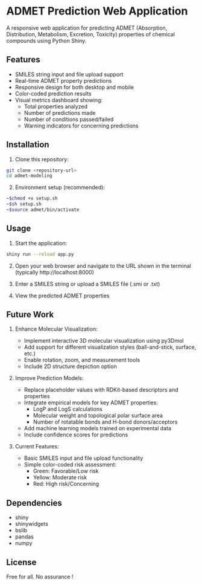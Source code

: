 # ADMET Prediction Web Application

A responsive web application for predicting ADMET (Absorption, Distribution, Metabolism, Excretion, Toxicity) properties of chemical compounds using Python Shiny.

## Features

- SMILES string input and file upload support
- Real-time ADMET property predictions
- Responsive design for both desktop and mobile
- Color-coded prediction results
- Visual metrics dashboard showing:
  - Total properties analyzed
  - Number of predictions made
  - Number of conditions passed/failed
  - Warning indicators for concerning predictions

## Installation

1. Clone this repository:
```bash
git clone <repository-url>
cd admet-modeling
```

2. Environment setup (recommended):

```bash
~$chmod +x setup.sh
~$sh setup.sh
~$source admet/bin/activate
```


## Usage

1. Start the application:
```bash
shiny run --reload app.py
```

2. Open your web browser and navigate to the URL shown in the terminal (typically http://localhost:8000)

3. Enter a SMILES string or upload a SMILES file (.smi or .txt)

4. View the predicted ADMET properties

## Future Work

1. Enhance Molecular Visualization:
   - Implement interactive 3D molecular visualization using py3Dmol
   - Add support for different visualization styles (ball-and-stick, surface, etc.)
   - Enable rotation, zoom, and measurement tools
   - Include 2D structure depiction option

2. Improve Prediction Models:
   - Replace placeholder values with RDKit-based descriptors and properties
   - Integrate empirical models for key ADMET properties:
     - LogP and LogS calculations
     - Molecular weight and topological polar surface area
     - Number of rotatable bonds and H-bond donors/acceptors
   - Add machine learning models trained on experimental data
   - Include confidence scores for predictions

3. Current Features:
   - Basic SMILES input and file upload functionality
   - Simple color-coded risk assessment:
     - Green: Favorable/Low risk
     - Yellow: Moderate risk  
     - Red: High risk/Concerning

## Dependencies

- shiny
- shinywidgets
- bslib
- pandas
- numpy

## License

Free for all. No assurance ! 